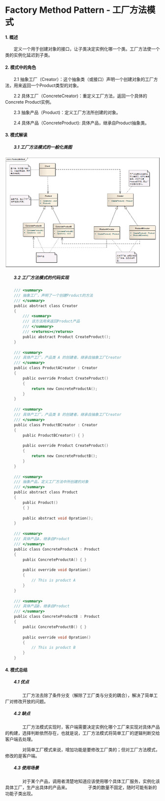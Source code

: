 # Factory Method Pattern - 工厂方法模式

#### 1. 概述

　　定义一个用于创建对象的接口，让子类决定实例化哪一个类。工厂方法使一个类的实例化延迟到子类。

#### 2. 模式中的角色

　　2.1 抽象工厂（Creator）：这个抽象类（或接口）声明一个创建对象的工厂方法，用来返回一个Product类型的对象。

　　2.2 具体工厂（ConcreteCreator)：重定义工厂方法，返回一个具体的Concrete Product实例。

　　2.3 抽象产品（Product)：定义工厂方法所创建的对象。

　　2.4 具体产品（ConcreteProduct): 具体产品，继承自Product抽象类。

#### 3. 模式解读

##### 　　3.1 工厂方法模式的一般化类图

![](DesignPattern-Factory.png)

##### 　　3.2 工厂方法模式的代码实现
```c
    /// <summary>
    /// 抽象工厂，声明了一个创建Product的方法
    /// </summary>
    public abstract class Creator
    {
        /// <summary>
        /// 该方法用来返回Product产品
        /// </summary>
        /// <returns></returns>
        public abstract Product CreateProduct();
    }

    /// <summary>
    /// 具体产工厂，产品类 A 的创建者，继承自抽象工厂Creator
    /// </summary>
    public class ProductACreator : Creator
    {
        public override Product CreateProduct()
        {
            return new ConcreteProductA();
        }
    }

    /// <summary>
    /// 具体产工厂，产品类 B 的创建者，继承自抽象工厂Creator
    /// </summary>
    public class ProductBCreator : Creator
    {
        public ProductBCreator() { }

        public override Product CreateProduct()
        {
            return new ConcreteProductB();
        }
    }

    /// <summary>
    /// 抽象产品，定义工厂方法中所创建的对象
    /// </summary>
    public abstract class Product
    {
        public Product()
        { }

        public abstract void Opration();
    }

    /// <summary>
    /// 具体产品A，继承自Product
    /// </summary>
    public class ConcreteProductA : Product
    {
        public ConcreteProductA() { }

        public override void Opration()
        {
            // This is product A
        }
    }

    /// <summary>
    /// 具体产品B，继承自Product
    /// </summary>
    public class ConcreteProductB : Product
    {
        public ConcreteProductB() { }

        public override void Opration()
        {
            // This is product B
        }
    }
```

#### 4. 模式总结

##### 　　4.1 优点

　　　　工厂方法去除了条件分支（解除了工厂类与分支的耦合），解决了简单工厂对修改开放的问题。

##### 　　4.2 缺点

　　　　工厂方法模式实现时，客户端需要决定实例化哪个工厂来实现对具体产品的构建，选择判断依然存在，也就是说，工厂方法模式将简单工厂的逻辑判断交给客户端去处理。

　　　　对简单工厂模式来说，增加功能是要修改工厂类的；但对工厂方法模式，修改的是客户端。

##### 　　4.3 使用场景

　　　　对于某个产品，调用者清楚地知道应该使用哪个具体工厂服务，实例化该具体工厂，生产出具体的产品来。
　　　　子类的数量不固定，随时可能有新的功能子类出现。
